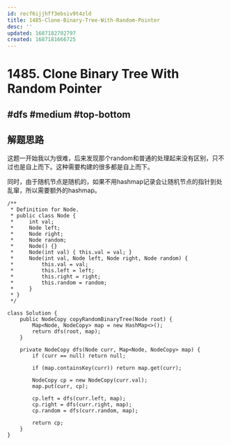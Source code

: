```yaml
---
id: recf6ijjhff3ebsiv9t4zld
title: 1485-Clone-Binary-Tree-With-Random-Pointer
desc: ''
updated: 1687182702797
created: 1687181666725
---
```

# 1485. Clone Binary Tree With Random Pointer

## #dfs #medium #top-bottom

## 解题思路

这题一开始我以为很难，后来发现那个random和普通的处理起来没有区别，只不过也是自上而下。这种需要构建的很多都是自上而下。

同时，由于随机节点是随机的，如果不用hashmap记录会让随机节点的指针到处乱窜，所以需要额外的hashmap。

```
/**
 * Definition for Node.
 * public class Node {
 *     int val;
 *     Node left;
 *     Node right;
 *     Node random;
 *     Node() {}
 *     Node(int val) { this.val = val; }
 *     Node(int val, Node left, Node right, Node random) {
 *         this.val = val;
 *         this.left = left;
 *         this.right = right;
 *         this.random = random;
 *     }
 * }
 */

class Solution {
    public NodeCopy copyRandomBinaryTree(Node root) {
        Map<Node, NodeCopy> map = new HashMap<>();
        return dfs(root, map);
    }

    private NodeCopy dfs(Node curr, Map<Node, NodeCopy> map) {
        if (curr == null) return null;

        if (map.containsKey(curr)) return map.get(curr);

        NodeCopy cp = new NodeCopy(curr.val);
        map.put(curr, cp);

        cp.left = dfs(curr.left, map);
        cp.right = dfs(curr.right, map);
        cp.random = dfs(curr.random, map);

        return cp;
    }
}
```